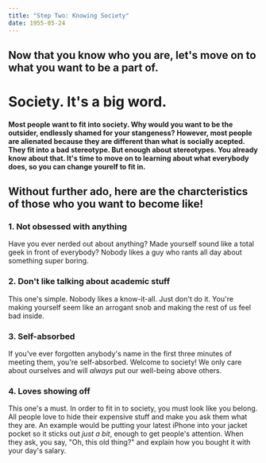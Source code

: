 ```yaml
---
title: "Step Two: Knowing Society"
date: 1955-05-24
---
```


## Now that you know who you are, let's move on to what you want to be a part of.

# Society. It's a big word.

#### Most people want to fit into society. Why would you want to be the outsider, endlessly shamed for your stangeness? However, most people are alienated because they are different than what is socially acepted. They fit into a bad stereotype. But enough about stereotypes. You already know about that. It's time to move on to learning about what everybody does, so you can change yourelf to fit in. 

## Without further ado, here are the charcteristics of those who you want to become like!

### 1. Not obsessed with anything
Have you ever nerded out about anything? Made yourself sound like a total geek in front of everybody? Nobody likes a guy who rants all day about something super boring. 

### 2. Don't like talking about academic stuff
This one's simple. Nobody likes a know-it-all. Just don't do it. You're making yourself seem like an arrogant snob and making the rest of us feel bad inside. 

### 3. Self-absorbed
If you've ever forgotten anybody's name in the first three minutes of meeting them, you're self-absorbed. Welcome to society! We only care about ourselves and will *always* put our well-being above others. 

### 4. Loves showing off
This one's a must. In order to fit in to society, you must look like you belong. All people love to hide their expensive stuff and make you ask them what they are. An example would be putting your latest iPhone into your jacket pocket so it sticks out *just a bit*, enough to get people's attention. When they ask, you say, "Oh, this old thing?" and explain how you bought it with your day's salary.
